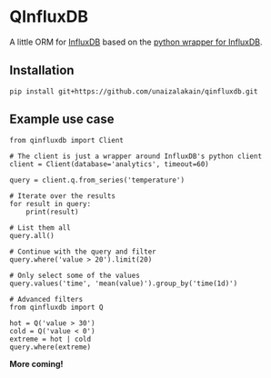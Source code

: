 QInfluxDB
=========

A little ORM for [InfluxDB](https://github.com/influxdb/influxdb) based on the
[python wrapper for InfluxDB](https://github.com/influxdb/influxdb-python).

Installation
------------

```
pip install git+https://github.com/unaizalakain/qinfluxdb.git
```


Example use case
----------------

```
from qinfluxdb import Client

# The client is just a wrapper around InfluxDB's python client
client = Client(database='analytics', timeout=60)

query = client.q.from_series('temperature')

# Iterate over the results
for result in query:
    print(result)

# List them all
query.all()

# Continue with the query and filter
query.where('value > 20').limit(20)

# Only select some of the values
query.values('time', 'mean(value)').group_by('time(1d)')

# Advanced filters
from qinfluxdb import Q

hot = Q('value > 30')
cold = Q('value < 0')
extreme = hot | cold
query.where(extreme)
```

**More coming!**
